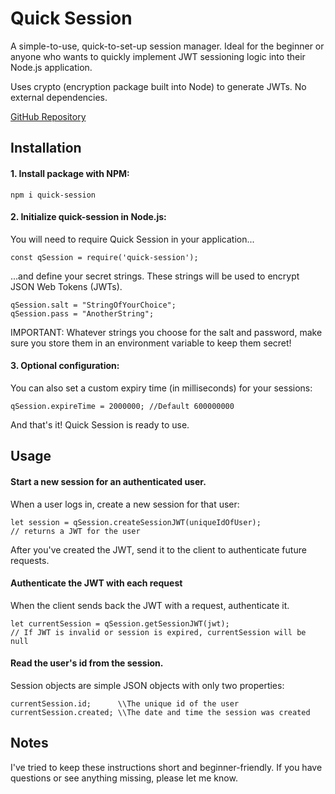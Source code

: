 # Quick Session
A simple-to-use, quick-to-set-up session manager. Ideal for the beginner or anyone who wants to quickly implement JWT sessioning logic into their Node.js application.

Uses crypto (encryption package built into Node) to generate JWTs. No external dependencies.

[GitHub Repository](https://github.com/BossFogg/quick-session)

## Installation
#### 1. Install package with NPM:
````
npm i quick-session
````

#### 2. Initialize quick-session in Node.js:

You will need to require Quick Session in your application...
````
const qSession = require('quick-session'); 
````

...and define your secret strings. These strings will be used to encrypt JSON Web Tokens (JWTs).
```` 
qSession.salt = "StringOfYourChoice";
qSession.pass = "AnotherString";
````

IMPORTANT: Whatever strings you choose for the salt and password, make sure you store them in an environment variable to keep them secret!

#### 3. Optional configuration:

You can also set a custom expiry time (in milliseconds) for your sessions:
````
qSession.expireTime = 2000000; //Default 600000000
````

And that's it! Quick Session is ready to use.

## Usage
#### Start a new session for an authenticated user.

When a user logs in, create a new session for that user:
````
let session = qSession.createSessionJWT(uniqueIdOfUser);  
// returns a JWT for the user
````

After you've created the JWT, send it to the client to authenticate future requests.

#### Authenticate the JWT with each request
  
When the client sends back the JWT with a request, authenticate it.
````
let currentSession = qSession.getSessionJWT(jwt);
// If JWT is invalid or session is expired, currentSession will be null
````

#### Read the user's id from the session.

Session objects are simple JSON objects with only two properties:
````
currentSession.id;      \\The unique id of the user
currentSession.created; \\The date and time the session was created
````

## Notes

I've tried to keep these instructions short and beginner-friendly. If you have questions or see anything missing, please let me know.